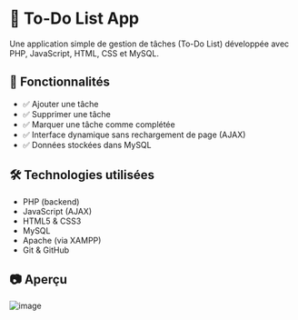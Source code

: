 # 📝 To-Do List App

Une application simple de gestion de tâches (To-Do List) développée avec PHP, JavaScript, HTML, CSS et MySQL.

## 🚀 Fonctionnalités

- ✅ Ajouter une tâche
- ✅ Supprimer une tâche
- ✅ Marquer une tâche comme complétée
- ✅ Interface dynamique sans rechargement de page (AJAX)
- ✅ Données stockées dans MySQL

## 🛠️ Technologies utilisées

- PHP (backend)
- JavaScript (AJAX)
- HTML5 & CSS3
- MySQL
- Apache (via XAMPP)
- Git & GitHub

## 📷 Aperçu

![image](https://github.com/user-attachments/assets/b3d00a6f-3226-4bc9-9d77-e669bed8a4d5)

